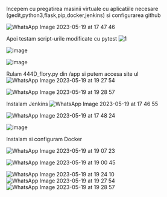Incepem cu pregatirea masinii virtuale cu aplicatiile necesare (gedit,python3,flask,pip,docker,jenkins) si configurarea github

![WhatsApp Image 2023-05-19 at 17 47 46](https://github.com/andrei162/curs_vcgj_444D_flori/assets/92797908/11361a3c-b482-4255-bc2c-d3d479955672)

Apoi testam script-urile modificate cu pytest
![1](https://github.com/andrei162/curs_vcgj_444D_flori/assets/92797908/90ca43c2-1e28-489c-98ef-44b9477839bb)

![image](https://github.com/andrei162/curs_vcgj_444D_flori/assets/92797908/f6fe9434-5bea-4ab9-8934-01db22396ab5)

![image](https://github.com/andrei162/curs_vcgj_444D_flori/assets/92797908/800659af-f379-48ad-81fd-3fd169a800f5)

Rulam 444D_flory.py din /app si putem accesa site ul 
![WhatsApp Image 2023-05-19 at 19 27 54](https://github.com/andrei162/curs_vcgj_444D_flori/assets/92797908/cd91651c-f037-4e96-8701-2cced12094b4)

![WhatsApp Image 2023-05-19 at 19 28 57](https://github.com/andrei162/curs_vcgj_444D_flori/assets/92797908/b47b3504-8e5a-4059-b405-06844b20826a)

Instalam Jenkins
![WhatsApp Image 2023-05-19 at 17 46 55](https://github.com/andrei162/curs_vcgj_444D_flori/assets/92797908/1964cd9e-4586-403d-b41c-381fab0207fc)

![WhatsApp Image 2023-05-19 at 17 48 24](https://github.com/andrei162/curs_vcgj_444D_flori/assets/92797908/6e5afcde-9075-4710-ad2b-ea6a1334c804)


![image](https://github.com/andrei162/curs_vcgj_444D_flori/assets/92797908/d7619310-7f96-4294-bf51-0b1009bd024c)

Instalam si configuram Docker

![WhatsApp Image 2023-05-19 at 19 07 23](https://github.com/andrei162/curs_vcgj_444D_flori/assets/92797908/6634e96e-6521-4874-b82c-aeba8eab1b04)

![WhatsApp Image 2023-05-19 at 19 00 45](https://github.com/andrei162/curs_vcgj_444D_flori/assets/92797908/982cbd32-ac7f-40a7-9c1c-48aa2998291f)

![WhatsApp Image 2023-05-19 at 19 24 10](https://github.com/andrei162/curs_vcgj_444D_flori/assets/92797908/481d7e56-e765-4d07-85b1-ff664ca48d4d)
![WhatsApp Image 2023-05-19 at 19 27 54](https://github.com/andrei162/curs_vcgj_444D_flori/assets/92797908/25a77209-16f5-4f59-8712-a7e87acfd511)
![WhatsApp Image 2023-05-19 at 19 28 57](https://github.com/andrei162/curs_vcgj_444D_flori/assets/92797908/fe535940-55e3-4184-8eba-6927c811f7d9)
